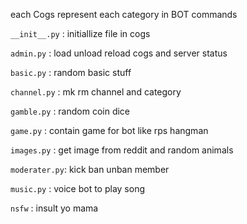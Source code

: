 each Cogs represent each category in BOT commands

`__init__.py` : initiallize file in cogs

`admin.py`    : load unload reload cogs and server status

`basic.py`    : random basic stuff

`channel.py`  : mk rm channel and category  

`gamble.py`   : random coin dice

`game.py`     : contain game for bot like rps hangman

`images.py`   : get image from reddit and random animals

`moderater.py`: kick ban unban member

`music.py`    : voice bot to play song

`nsfw`        : insult yo mama
